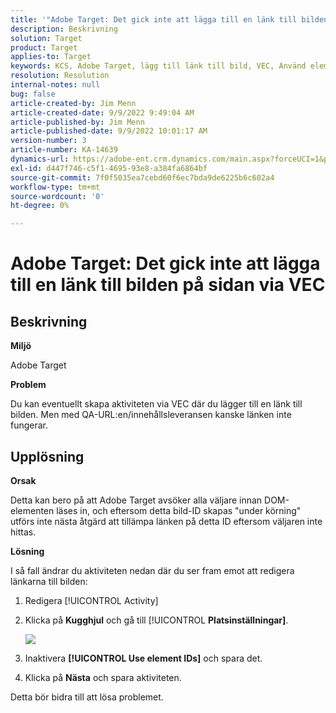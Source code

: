 ```yaml
---
title: '"Adobe Target: Det gick inte att lägga till en länk till bilden på sidan via VEC'
description: Beskrivning
solution: Target
product: Target
applies-to: Target
keywords: KCS, Adobe Target, lägg till länk till bild, VEC, Använd element-ID
resolution: Resolution
internal-notes: null
bug: false
article-created-by: Jim Menn
article-created-date: 9/9/2022 9:49:04 AM
article-published-by: Jim Menn
article-published-date: 9/9/2022 10:01:17 AM
version-number: 3
article-number: KA-14639
dynamics-url: https://adobe-ent.crm.dynamics.com/main.aspx?forceUCI=1&pagetype=entityrecord&etn=knowledgearticle&id=384c92a1-2430-ed11-9db1-0022480866ad
exl-id: d447f746-c5f1-4695-93e8-a384fa6864bf
source-git-commit: 7f0f5035ea7cebd60f6ec7bda9de6225b6c602a4
workflow-type: tm+mt
source-wordcount: '0'
ht-degree: 0%

---
```


# Adobe Target: Det gick inte att lägga till en länk till bilden på sidan via VEC

## Beskrivning


<b>Miljö</b>

Adobe Target

<b>Problem</b>

Du kan eventuellt skapa aktiviteten via VEC där du lägger till en länk till bilden. Men med QA-URL:en/innehållsleveransen kanske länken inte fungerar.

## Upplösning

<b>Orsak</b>

Detta kan bero på att Adobe Target avsöker alla väljare innan DOM-elementen läses in, och eftersom detta bild-ID skapas &quot;under körning&quot; utförs inte nästa åtgärd att tillämpa länken på detta ID eftersom väljaren inte hittas.

<b>Lösning</b>

I så fall ändrar du aktiviteten nedan där du ser fram emot att redigera länkarna till bilden:

1. Redigera [!UICONTROL Activity]

1. Klicka på <b>Kugghjul</b> och gå till [!UICONTROL <b>Platsinställningar]</b>.

   ![](http://omniture.custhelp.com/ci/inlineImage/get/2604510/f3a717a357a2a8c34b6bdfae61ce60ee)

1. Inaktivera <b>[!UICONTROL Use element IDs]</b> och spara det.

1. Klicka på <b>Nästa</b> och spara aktiviteten.

Detta bör bidra till att lösa problemet.
